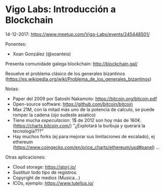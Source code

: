 Vigo Labs: Introducción a Blockchain
======

14-12-2017: https://www.meetup.com/Vigo-Labs/events/245448501/

Ponentes:

* Xoan González (@xoanteis)

Presenta comunidade galega blockchain: http://blockchain.gal/

Resuelve el problema clásico de los generales bizantinos (https://es.wikipedia.org/wiki/Problema_de_los_generales_bizantinos)

Notas:

 * Paper del 2009 por Satoshi Nakamoto: https://bitcoin.org/bitcoin.pdf 
 * Open-source software: https://github.com/bitcoin/bitcoin
 * Max 21M, con la mitad más uno de la potencia de calculo, se puede romper la cadena (ojo sudeste asiatico)
 * Tiene mucha _expeculacion_: 1$ de 2012 son hoy más de 160€. (https://charts.bitcoin.com/) "¿Explotará la burbuja y querará la tecnología???"
 * Hay muchos forks (ej para mejorar sus limitaciones de escalado), ej ethereum (https://www.coingecko.com/en/price_charts/ethereum/usd#panel) ...

Otras aplicaciones:

 * Cloud storage: https://storj.io/
 * Sustituir todo tipo de registros.
 * Copyright de medios (Musica...)
 * ICOs, ejemplo: https://www.tutellus.io/

